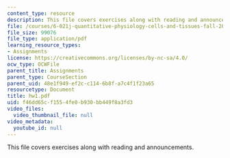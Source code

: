 ```yaml
---
content_type: resource
description: This file covers exercises along with reading and announcements.
file: /courses/6-021j-quantitative-physiology-cells-and-tissues-fall-2004/f46dd65cf1554fe0b930bb449f8a3fd3_hw1.pdf
file_size: 99076
file_type: application/pdf
learning_resource_types:
- Assignments
license: https://creativecommons.org/licenses/by-nc-sa/4.0/
ocw_type: OCWFile
parent_title: Assignments
parent_type: CourseSection
parent_uid: 48e1f949-ef2c-c114-6b8f-a7c4f1f23a65
resourcetype: Document
title: hw1.pdf
uid: f46dd65c-f155-4fe0-b930-bb449f8a3fd3
video_files:
  video_thumbnail_file: null
video_metadata:
  youtube_id: null
---
```

This file covers exercises along with reading and announcements.